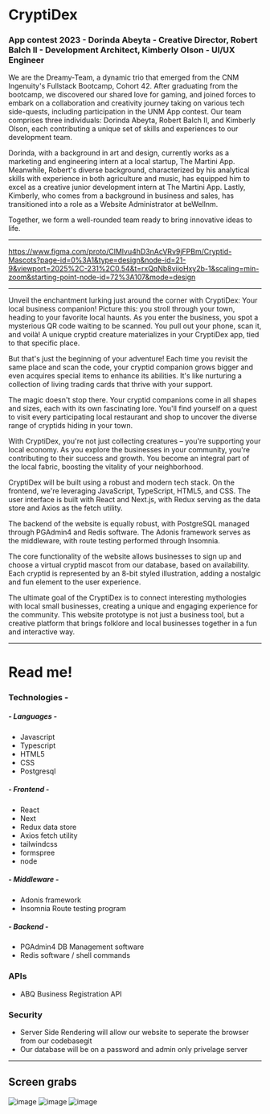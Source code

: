 # CryptiDex

### App contest 2023 - Dorinda Abeyta - Creative Director, Robert Balch II - Development Architect, Kimberly Olson - UI/UX Engineer

We are the Dreamy-Team, a dynamic trio that emerged from the CNM Ingenuity's Fullstack Bootcamp, Cohort 42. After graduating from the bootcamp, we discovered our shared love for gaming, and joined forces to embark on a collaboration and creativity journey taking on various tech side-quests, including participation in the UNM App contest. Our team comprises three individuals: Dorinda Abeyta, Robert Balch II, and Kimberly Olson, each contributing a unique set of skills and experiences to our development team.

Dorinda, with a background in art and design, currently works as a marketing and engineering intern at a local startup, The Martini App. Meanwhile, Robert's diverse background, characterized by his analytical skills with experience in both agriculture and music, has equipped him to excel as a creative junior development intern at The Martini App. Lastly, Kimberly, who comes from a background in business and sales, has transitioned into a role as a Website Administrator at beWellnm.

Together, we form a well-rounded team ready to bring innovative ideas to life.

---

https://www.figma.com/proto/ClMlvu4hD3nAcVRv9jFPBm/Cryptid-Mascots?page-id=0%3A1&type=design&node-id=21-9&viewport=2025%2C-231%2C0.54&t=rxQqNb8vijoHxy2b-1&scaling=min-zoom&starting-point-node-id=72%3A107&mode=design

---

Unveil the enchantment lurking just around the corner with CryptiDex: Your local business companion! Picture this: you stroll through your town, heading to your favorite local haunts. As you enter the business, you spot a mysterious QR code waiting to be scanned. You pull out your phone, scan it, and voilà! A unique cryptid creature materializes in your CryptiDex app, tied to that specific place.

But that's just the beginning of your adventure! Each time you revisit the same place and scan the code, your cryptid companion grows bigger and even acquires special items to enhance its abilities. It's like nurturing a collection of living trading cards that thrive with your support.

The magic doesn't stop there. Your cryptid companions come in all shapes and sizes, each with its own fascinating lore. You'll find yourself on a quest to visit every participating local restaurant and shop to uncover the diverse range of cryptids hiding in your town.

With CryptiDex, you're not just collecting creatures – you're supporting your local economy. As you explore the businesses in your community, you're contributing to their success and growth. You become an integral part of the local fabric, boosting the vitality of your neighborhood.

CryptiDex will be built using a robust and modern tech stack. On the frontend, we're leveraging JavaScript, TypeScript, HTML5, and CSS. The user interface is built with React and Next.js, with Redux serving as the data store and Axios as the fetch utility.

The backend of the website is equally robust, with PostgreSQL managed through PGAdmin4 and Redis software. The Adonis framework serves as the middleware, with route testing performed through Insomnia.

The core functionality of the website allows businesses to sign up and choose a virtual cryptid mascot from our database, based on availability. Each cryptid is represented by an 8-bit styled illustration, adding a nostalgic and fun element to the user experience.

The ultimate goal of the CryptiDex is to connect interesting mythologies with local small businesses, creating a unique and engaging experience for the community. This website prototype is not just a business tool, but a creative platform that brings folklore and local businesses together in a fun and interactive way.

---

# Read me!

### Technologies -

##### - Languages -

- Javascript
- Typescript
- HTML5
- CSS
- Postgresql

##### - Frontend -

- React
- Next
- Redux data store
- Axios fetch utility
- tailwindcss
- formspree
- node

##### - Middleware -

- Adonis framework
- Insomnia Route testing program

##### - Backend -

- PGAdmin4 DB Management software
- Redis software / shell commands

### APIs

- ABQ Business Registration API

### Security

- Server Side Rendering will allow our website to seperate the browser from our codebasegit
- Our database will be on a password and admin only privelage server

---

## Screen grabs

![image](https://github.com/dreamy-dream-team/Cryptid-Dex/assets/128653854/f4b1faf8-5c39-4ba3-8e8b-7949c325eb1a)
![image](https://github.com/dreamy-dream-team/Cryptid-Dex/assets/128653854/873cca40-50ee-4168-b3de-97be067cb3bc)
![image](https://github.com/dreamy-dream-team/Cryptid-Dex/assets/128653854/b809bdcc-9471-44e5-89f5-7841b4e22bac)
